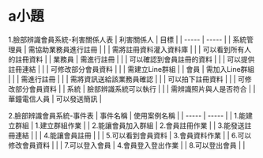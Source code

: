 # a小題
1.臉部辨識會員系統-利害關係人表
| 利害關係人 | 目標 |
| ----- | ----- |
| 系統管理員 | 需協助業務員進行註冊 |
|   | 需將註冊資料灌入資料庫 |
|   | 可以看到所有人的註冊資料 |
| 業務員 | 需進行註冊 |
|   | 可以確認到會員註冊的資料 |
|   | 可以提供註冊連結 |
|   | 可修改部分會員資料 |
|   | 需建立Line群組 |
| 會員 | 需加入Line群組 |
|   | 需進行註冊 |
|   | 需將資訊送給該業務員確認 |
|   | 可以拍下註冊資料 |
|   | 可修改部分會員資料 |
| 系統 | 臉部辨識系統可以執行 |
|   | 需辨識照片與人是否符合 |
| 華鐘電信人員 | 可以發送簡訊 |

2.臉部辨識會員系統-事件表
| 事件名稱 | 使用案例名稱 |
| ----- | ----- |
| 1.能建立群組 | 1.建立群組作業 |
| 2.能讓會員加入群組 | 2.會員註冊作業 |
| 3.能發送註冊連結 |  |
| 4.能讓會員註冊 |   |
| 5.可以看到會員資料 | 3.會員資料作業 |
| 6.可以修改會員資料 |   |
| 7.可以登入會員 | 4.會員登入登出作業 |
| 8.可以登出會員 |   |
